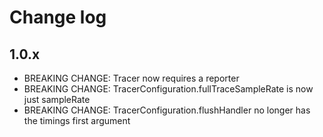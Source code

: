 # Change log

## 1.0.x

* BREAKING CHANGE: Tracer now requires a reporter
* BREAKING CHANGE: TracerConfiguration.fullTraceSampleRate is now just sampleRate
* BREAKING CHANGE: TracerConfiguration.flushHandler no longer has the timings first argument
